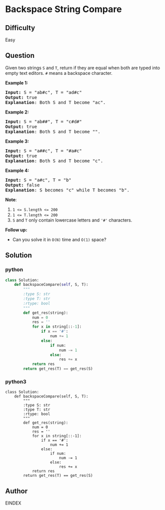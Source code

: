 # Backspace String Compare

## Difficulty
Easy

## Question
<p>Given two&nbsp;strings&nbsp;<code>S</code>&nbsp;and <code>T</code>,&nbsp;return if they are equal when both are typed into empty text editors. <code>#</code> means a backspace character.</p>

<div>
<p><strong>Example 1:</strong></p>

<pre>
<strong>Input: </strong>S = <span id="example-input-1-1">&quot;ab#c&quot;</span>, T = <span id="example-input-1-2">&quot;ad#c&quot;</span>
<strong>Output: </strong><span id="example-output-1">true
</span><span><strong>Explanation</strong>: Both S and T become &quot;ac&quot;.</span>
</pre>

<div>
<p><strong>Example 2:</strong></p>

<pre>
<strong>Input: </strong>S = <span id="example-input-2-1">&quot;ab##&quot;</span>, T = <span id="example-input-2-2">&quot;c#d#&quot;</span>
<strong>Output: </strong><span id="example-output-2">true
</span><span><strong>Explanation</strong>: Both S and T become &quot;&quot;.</span>
</pre>

<div>
<p><strong>Example 3:</strong></p>

<pre>
<strong>Input: </strong>S = <span id="example-input-3-1">&quot;a##c&quot;</span>, T = <span id="example-input-3-2">&quot;#a#c&quot;</span>
<strong>Output: </strong><span id="example-output-3">true
</span><span><strong>Explanation</strong>: Both S and T become &quot;c&quot;.</span>
</pre>

<div>
<p><strong>Example 4:</strong></p>

<pre>
<strong>Input: </strong>S = <span id="example-input-4-1">&quot;a#c&quot;</span>, T = <span id="example-input-4-2">&quot;b&quot;</span>
<strong>Output: </strong><span id="example-output-4">false
</span><span><strong>Explanation</strong>: S becomes &quot;c&quot; while T becomes &quot;b&quot;.</span>
</pre>

<p><span><strong>Note</strong>:</span></p>

<ol>
	<li><code><span>1 &lt;= S.length &lt;= 200</span></code></li>
	<li><code><span>1 &lt;= T.length &lt;= 200</span></code></li>
	<li><span><code>S</code>&nbsp;and <code>T</code> only contain&nbsp;lowercase letters and <code>&#39;#&#39;</code> characters.</span></li>
</ol>

<p><strong>Follow up:</strong></p>

<ul>
	<li>Can you solve it in <code>O(N)</code> time and <code>O(1)</code> space?</li>
</ul>
</div>
</div>
</div>
</div>


## Solution
### python
```python
class Solution:
    def backspaceCompare(self, S, T):
        """
        :type S: str
        :type T: str
        :rtype: bool
        """
        def get_res(string):
            num = 0
            res = ''
            for x in string[::-1]:
                if x == '#':
                    num += 1
                else:
                    if num:
                        num -= 1
                    else:
                        res += x
            return res
        return get_res(T) == get_res(S)


```
### python3
```python3
class Solution:
    def backspaceCompare(self, S, T):
        """
        :type S: str
        :type T: str
        :rtype: bool
        """
        def get_res(string):
            num = 0
            res = ''
            for x in string[::-1]:
                if x == '#':
                    num += 1
                else:
                    if num:
                        num -= 1
                    else:
                        res += x
            return res
        return get_res(T) == get_res(S)
```

## Author
EINDEX